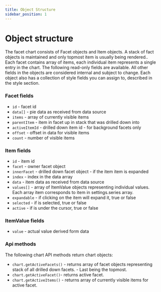 ```yaml
---
title: Object Structure
sidebar_position: 1
---
```


# Object structure

The facet chart consists of Facet objects and Item objects. A stack of fact objects is maintained and only topmost item is usually being rendered.. Each facet contains array of items, each individual item represents a single entry in the chart.
The following read-only fields are available. All other fields in the objects are considered internal and subject to change. Each object also has a collection of style fields you can assign to, described in the style section.

### Facet fields
- `id` - facet id
- `data[]` - pie data as received from data source
- `items` - array of currently visible items
- `parentItem` - item in facet up in stack that was drilled down into
- `activeItemId` - drilled down item id - for background facets only
- `offset` - offset in data for visible items
- `count` - number of visible items

### Item fields
- `id` - item id
- `facet` - owner facet object
- `innerFacet` - drilled down facet object - if the item item is expanded
- `index` - index in the data array
- `data` - item data as received from data source
- `values[]` - array of ItemValue objects representing individual values. Each array item corresponds to item in settings.series array.
- `expandable` - if clicking on the item will expand it, true or false
- `selected` - if is selected, true or false
- `active` - if is under the cursor, true or false

### ItemValue fields
- `value` - actual value derived form data

### Api methods
The following chart API methods return chart objects:
- `chart.getActiveFacets()` - returns array of facet objects representing stack of all drilled down facets. - Last being the topmost.
- `chart.getActiveFacet()`- returns active facet.
- `chart.getActiveItems()` - returns array of currently visible items for active facet.